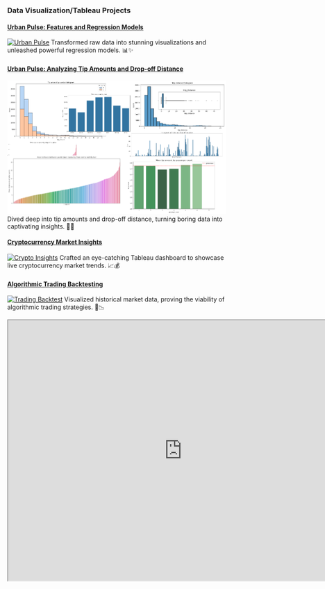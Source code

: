 ### Data Visualization/Tableau Projects

#### [Urban Pulse: Features and Regression Models](/project2_4and5)
[![Urban Pulse](images/project2/cumul.png?raw=true)](https://public.tableau.com/views/YourTableauVizURL)
Transformed raw data into stunning visualizations and unleashed powerful regression models. 📊✨

#### [Urban Pulse: Analyzing Tip Amounts and Drop-off Distance](/course1)
[![Tip Analysis](images/project1/cumul.png?raw=true)](https://public.tableau.com/views/YourTableauVizURL)
Dived deep into tip amounts and drop-off distance, turning boring data into captivating insights. 💸🚖

#### [Cryptocurrency Market Insights](/crypto_insights)
[![Crypto Insights](images/cryptomarket.png?raw=true)](https://public.tableau.com/views/YourTableauVizURL)
Crafted an eye-catching Tableau dashboard to showcase live cryptocurrency market trends. 📈💰

#### [Algorithmic Trading Backtesting](/trading_backtest)
[![Trading Backtest](images/tradingbacktest.png?raw=true)](https://public.tableau.com/views/YourTableauVizURL)
Visualized historical market data, proving the viability of algorithmic trading strategies. 💼📉

<iframe src="https://public.tableau.com/views/SeoulBikeEfficientBikeMaintananceTiming/Sheet12?:language=en-US&:display_count=n&:origin=viz_share_link" width="800" height="600"></iframe>
